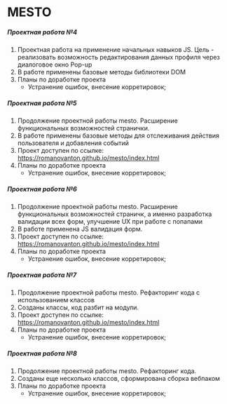 # MESTO
##### _Проектная работа №4_

1. Проектная работа на применение начальных навыков JS. Цель - реализовать возможность редактирования данных профиля через диалоговое окно Pop-up
2. В работе применены базовые методы библиотеки DOM     
3. Планы по доработке проекта
   - Устранение ошибок, внесение корретировок;

##### _Проектная работа №5_
1. Продолжение проектной работы mesto. Расширение функциональных возможностей странички.
2. В работе применены базовые методы для отслеживания действия пользователя и добавления событий
3. Проект доступен по ссылке: https://romanovanton.github.io/mesto/index.html
4. Планы по доработке проекта
   - Устранение ошибок, внесение корретировок;

##### _Проектная работа №6_
1. Продолжение проектной работы mesto. Расширение функциональных возможностей страничк, а именно разработка валидации всех форм,
улучшение UX при работе с попапами
2. В работе применена JS валидация форм.
3. Проект доступен по ссылке: https://romanovanton.github.io/mesto/index.html
4. Планы по доработке проекта
   - Устранение ошибок, внесение корретировок;

##### _Проектная работа №7_
1. Продолжение проектной работы mesto. Рефакторинг кода с использованием классов
2. Созданы классы, код разбит на модули. 
3. Проект доступен по ссылке: https://romanovanton.github.io/mesto/index.html
4. Планы по доработке проекта
   - Устранение ошибок, внесение корретировок;

##### _Проектная работа №8_
1. Продолжение проектной работы mesto. Рефакторинг кода.
2. Созданы еще несколько классов, сформирована сборка вебпаком
3. Планы по доработке проекта
   - Устранение ошибок, внесение корретировок;